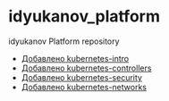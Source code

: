 # idyukanov_platform
idyukanov Platform repository

- [Добавлено kubernetes-intro](Docs/kube-l-1-2-intro.md)
- [Добавлено kubernetes-controllers](Docs/kube-l-1-3-controllers.md)
- [Добавлено kubernetes-security](Docs/kube-l-1-4-security.md)
- [Добавлено kubernetes-networks](Docs/kube-l-2-5-networks.md)